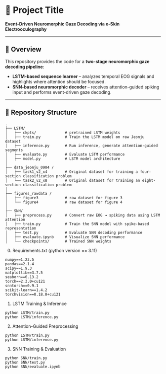 # 📄 Project Title
**Event-Driven Neuromorphic Gaze Decoding via e-Skin Electrooculography**

---

## 🔹 Overview
This repository provides the code for a **two-stage neuromorphic gaze decoding pipeline**:

- **LSTM-based sequence learner** – analyzes temporal EOG signals and highlights where attention should be focused.  
- **SNN-based neuromorphic decoder** – receives attention-guided spiking input and performs event-driven gaze decoding.  

---

## 🔹 Repository Structure
```plaintext
.
├── LSTM/
│   ├── ckpts/             # pretrained LSTM weights
│   ├── train.py           # Train the LSTM model on raw Jeonju dataset
│   ├── inference.py       # Run inference, generate attention-guided segments
│   ├── evaluate.py        # Evaluate LSTM performance
│   ├── model.py           # LSTM model architecture
│
├── data_jeonju_0904 /
│   ├── task1_v2_x4        # Original dataset for training a four-section classification problem
│   └── task2_v2_x8        # Original dataset for training an eight-section classification problem
│
├── figures_rawdata /
│   ├── figure3            # raw dataset for figure 3
│   └── figure4            # raw dataset for figure 4
│
├── SNN/
│   ├── preprocess.py      # Convert raw EOG → spiking data using LSTM attention
│   ├── train.py           # Train the SNN model with spike-based representation
│   ├── test.py            # Evaluate SNN decoding performance
│   ├── evaluate.ipynb     # Visualize SNN performance
│   └── checkpoints/       # Trained SNN weights
```
0. Requirements.txt (python version == 3.11)
```plaintext
numpy==1.23.5
pandas==2.1.4
scipy==1.9.3
matplotlib==3.7.5
seaborn==0.13.2
torch==2.3.0+cu121
snntorch==0.9.1
scikit-learn==1.4.2
torchvision==0.18.0+cu121
```

1. LSTM Training & Inference
```plaintext
python LSTM/train.py
python LSTM/inference.py
```

2. Attention-Guided Preprocessing
```plaintext
python LSTM/train.py
python LSTM/inference.py
```

3. SNN Training & Evaluation
```plaintext
python SNN/train.py
python SNN/test.py
python SNN/evaluate.ipynb
```

